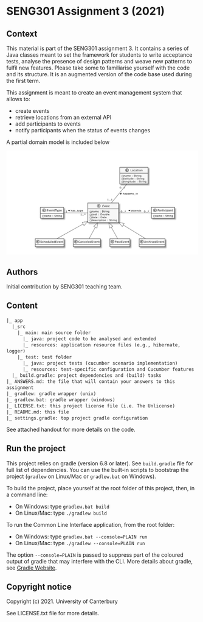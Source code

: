 # SENG301 Assignment 3 (2021)

## Context

This material is part of the SENG301 assignment 3. It contains a series of Java
classes meant to set the framework for students to write acceptance tests,
analyse the presence of design patterns and weave new patterns to fulfil new
features. Please take some to familiarise yourself with the code and its
structure. It is an augmented version of the code base used during the first
term.

This assignment is meant to create an event management system that allows to:

- create events
- retrieve locations from an external API
- add participants to events
- notify participants when the status of events changes

A partial domain model is included below

![Event App domain models](diagrams/eventapp.png)

## Authors

Initial contribution by SENG301 teaching team.

## Content

```
|_ app
  |_src
    |_ main: main source folder
      |_ java: project code to be analysed and extended
      |_ resources: application resource files (e.g., hibernate, logger)
    |_ test: test folder
      |_ java: project tests (cucumber scenario implementation)
      |_ resources: test-specific configuration and Cucumber features
  |_ build.gradle: project dependencies and (build) tasks
|_ ANSWERS.md: the file that will contain your answers to this assignment
|_ gradlew: gradle wrapper (unix)
|_ gradlew.bat: gradle wrapper (windows)
|_ LICENSE.txt: this project license file (i.e. The Unlicense)
|_ README.md: this file
|_ settings.gradle: top project gradle configuration

```

See attached handout for more details on the code.

## Run the project

This project relies on gradle (version 6.8 or later). See `build.gradle` file for
full list of dependencies. You can use the built-in scripts to bootstrap the
project (`gradlew` on Linux/Mac or `gradlew.bat` on Windows).

To build the project, place yourself at the root folder of this project, then,
in a command line:

- On Windows: type `gradlew.bat build`
- On Linux/Mac: type `./gradlew build`

To run the Common Line Interface application, from the root folder:

- On Windows: type `gradlew.bat --console=PLAIN run`
- On Linux/Mac: type `./gradlew --console=PLAIN run`

The option `--console=PLAIN` is passed to suppress part of the coloured output
of gradle that may interfere with the CLI. More details about gradle, see
[Gradle Website](https://gradle.org/).

## Copyright notice

Copyright (c) 2021. University of Canterbury

See LICENSE.txt file for more details.
